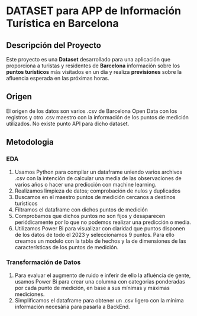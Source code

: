 # DATASET para APP de Información Turística en Barcelona

## Descripción del Proyecto
Este proyecto es una **Dataset** desarrollado para una aplicación que proporciona a turistas y residentes de **Barcelona** información sobre los **puntos turísticos** más visitados en un día y realiza **previsiones** sobre la afluencia esperada en las próximas horas. 

## Origen
El origen de los datos son varios .csv de Barcelona Open Data con los registros y otro .csv maestro con la información de los puntos de medición utilizados. 
No existe punto API para dicho dataset. 

## Metodologia
### EDA
1. Usamos Python para compilar un dataframe uniendo varios archivos .csv con la intención de calcular una media de las observaciones de varios años o hacer una predicción con machine learning.
2. Realizamos limpieza de datos; comprobación de nulos y duplicados
3. Buscamos en el maestro puntos de medición cercanos a destinos turísticos
4. Filtramos el dataframe con dichos puntos de medición
5. Comprobamos que dichos puntos no son fijos y desaparecen periódicamente por lo que no podemos realizar una predicción o media.
6. Utilizamos Power Bi para visualizar con claridad que puntos disponen de los datos de todo el 2023 y seleccionamos 9 puntos. Para ello creamos un modelo con la tabla de       hechos y la de dimensiones de las características de los puntos de medición.

### Transformación de Datos
1. Para evaluar el augmento de ruido e inferir de ello la afluéncia de gente, usamos Power Bi para crear una columna con categorias ponderadas por cada
   punto de medición, en base a sus mínimas y máximas mediciones.
2. Simplificamos el dataframe para obtener un .csv ligero con la mínima información necesària para pasarla a BackEnd.

